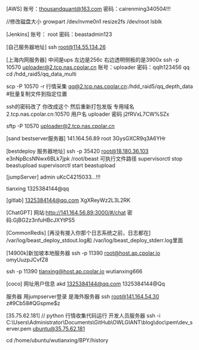 [AWS]
账号：thousandquant@163.com
密码：cairenming340504!!!

//修改磁盘大小
growpart /dev/nvme0n1
resize2fs /dev/root
lsblk

[Jenkins]
账号： root
密码：beastadmin123

[自己服务器地址]
ssh root@114.55.134.26

[上海内网服务器]
中间是ups 左边是256c 右边透明侧板的是3900x
ssh -p 10570 uploader@2.tcp.nas.cpolar.cn
账号：uploader
密码：qqlh123456
qq
cd /hdd_raid5/qq_data_multi

scp  -P 10570  -r  行情采集  qq@2.tcp.nas.cpolar.cn:/hdd_raid5/qq_depth_data   #批量复制文件到指定位置

ssh的密码改了
你改成这个 然后重新打包发版
专用域名 2.tcp.nas.cpolar.cn:10570
用户名 uploader
密码 j2fRVxL7CW%SZx

sftp -P 10570 uploader@2.tcp.nas.cpolar.cn



[sand bestserver服务器]
141.164.56.89	root	3GysGXCR9q3A6YHr


[bestdeploy 服务器地址]
ssh -p 35420 root@18.180.36.103
e3nNpBcsNNwx6BLk7jpk
/root/beast   可执行文件路径
supervisorctl stop  beastupload
supervisorctl start beastupload


[jumpServer]
admin
uKcC4215033...!!!

tianxing
1325384144@qq

[gitlab]
1325384144@qq.com
XgXReyWz2L3L2RK

[ChatGPT]
网站:http://141.164.56.89:3000/#/chat
密码:GjBG2z3nfuHBcJXYtPS5

[CommonRedis]
[再没有接入你那个日志系统之前，日志都在]
/var/log/beast_deploy_stdout.log和
/var/log/beast_deploy_stderr.log里面


[14900k]新加坡本地服务器
ssh -p 11390  root@host.ap.cpolar.io
omyUuzpJCvfZ8

ssh -p 11390  tianxing@host.ap.cpolar.io
wutianxing666

[coco]
网址用户信息
akd
1325384144@qq.com
1325384144@Qq

服务器  用jumpserver登录 是海外服务器
ssh root@141.164.54.30
z#9Cb58#QGspme$z

[35.75.62.181] // python   行情收集代码运行  开发人员服务器
ssh -i C:\Users\Administrator\Documents\GitHub\OWLGIANT\blog\doc\pem\dev_server.pem ubuntu@35.75.62.181

cd /home/ubuntu/wutianxing/BPY/history